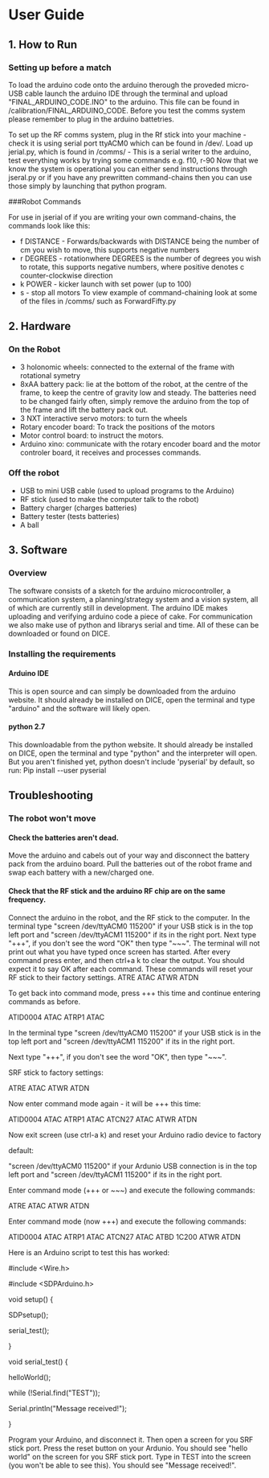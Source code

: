 # User Guide

## 1. How to Run

### Setting up before a match

To load the arduino code onto the arduino therough the proveded micro-USB cable launch the arduino IDE through the terminal and upload "FINAL_ARDUINO_CODE.INO" to the arduino.
This file can be found in /calibration/FINAL_ARDUINO_CODE.
Before you test the comms system please remember to plug in the arduino battetries.

To set up the RF comms system, plug in the Rf stick into your machine - check it is using serial port ttyACM0 which can be found in /dev/.
Load up jerial.py, which is found in /comms/ - This is a serial writer to the arduino, test everything works by trying some commands e.g. f10, r-90
Now that we know the system is operational you can either send instructions through jseral.py or if you have any prewritten command-chains then you can use those simply by launching that python program. 

###Robot Commands

For use in jserial of if you are writing your own command-chains, the commands look like this:
* f DISTANCE - Forwards/backwards with DISTANCE being the number of cm you wish to move, this supports negative numbers
* r DEGREES - rotationwhere DEGREES is the number of degrees you wish to rotate, this supports negative numbers, where positive denotes c counter-clockwise direction
* k POWER - kicker launch with set power (up to 100)
* s - stop all motors
To view example of command-chaining look at some of the files in /comms/ such as ForwardFifty.py

## 2. Hardware

### On the Robot
- 3 holonomic wheels: connected to the external of the frame with rotational symetry
- 8xAA battery pack: lie at the bottom of the robot, at the centre of the frame, to keep the centre of gravity low and steady. The batteries need to be changed fairly often,  simply remove the arduino from the top of the frame and lift the battery pack out.
- 3 NXT interactive servo motors: to turn the wheels
- Rotary encoder board: To track the positions of the motors
- Motor control board: to instruct the motors.
- Arduino xino: communicate with the rotary encoder board and the motor controler board, it receives and processes commands.


### Off the robot

- USB to mini USB cable (used to upload programs to the Arduino)
- RF stick (used to make the computer talk to the robot)
- Battery charger (charges batteries)
- Battery tester (tests batteries)
- A ball 

## 3. Software

### Overview

The software consists of a sketch for the arduino microcontroller, a communication system, a planning/strategy system and a vision system, all of which are currently still in development. The arduino IDE makes uploading and verifying arduino code a piece of cake. For communication we also make use of python and librarys serial and time. All of these can be downloaded or found on DICE.

### Installing the requirements
#### Arduino IDE
This is open source and can simply be downloaded from the arduino website.  It should already be installed on DICE, open the terminal and type "arduino" and the software will likely open.

#### python 2.7
This downloadable from the python website. It should already be installed on DICE, open the terminal and type "python" and the interpreter will open. But you aren't finished yet, python doesn't include 'pyserial' by default, so run:
    Pip install --user pyserial




## Troubleshooting
### The robot won't move
#### Check the batteries aren't dead.
Move the arduino and cabels out of your way and disconnect the battery pack from the arduino board. Pull the batteries out of the robot frame and swap each battery with a new/charged one. 
#### Check that the RF stick and the arduino RF chip are on the same frequency.
Connect the arduino in the robot, and the RF stick to the computer.
In the terminal type "screen /dev/ttyACM0 115200" if your USB stick is in the top left port and
"screen /dev/ttyACM1 115200" if its in the right port. Next type "+++", if you don't see the word "OK"
then type "~~~". The terminal will not print out what you have typed once screen has started.
After every command press enter, and then ctrl+a k to clear the output. You should expect it to say
OK after each command. These commands will reset your RF stick to their factory settings.
ATRE
ATAC
ATWR
ATDN

To get back into command mode, press +++ this time and continue entering commands as before.

ATID0004
ATAC
ATRP1
ATAC

In the terminal type "screen /dev/ttyACM0 115200" if your USB stick is in the top left port and
"screen /dev/ttyACM1 115200" if its in the right port.

Next type "+++", if you don't see the word "OK", then type "~~~".

SRF stick to factory settings:

ATRE
ATAC
ATWR
ATDN

Now enter command mode again - it will be +++ this time:

ATID0004
ATAC
ATRP1
ATAC
ATCN27 
ATAC
ATWR
ATDN

Now exit screen (use ctrl-a k) and reset your Arduino radio device to factory

default:

"screen /dev/ttyACM0 115200" if your Ardunio USB connection is in the top left port and "screen /dev/ttyACM1 115200" if its in the right port.

Enter command mode (+++ or ~~~) and execute the following commands:

ATRE
ATAC
ATWR
ATDN

Enter command mode (now +++) and execute the following commands:

ATID0004
ATAC
ATRP1
ATAC
ATCN27
ATAC
ATBD 1C200
ATWR
ATDN

Here is an Arduino script to test this has worked:

#include <Wire.h>

#include <SDPArduino.h>

void setup() {

  SDPsetup();

  serial_test();

}

void serial_test() {

  helloWorld();

  while (!Serial.find("TEST"));

  Serial.println("Message received!");

}

Program your Arduino, and disconnect it.
Then open a screen for you SRF stick port.
Press the reset button on your Ardunio.
You should see "hello world" on the screen for you SRF stick port.
Type in TEST into the screen (you won't be able to see this).
You should see "Message received!".